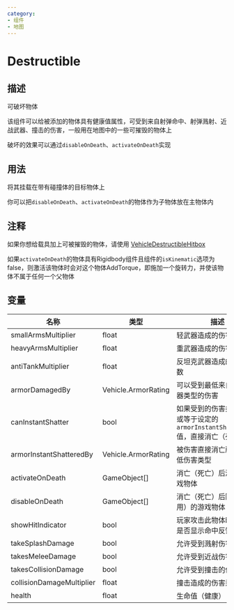 ```yaml
---
category: 
- 组件
- 地图
---
```

# Destructible
## 描述

可破坏物体

该组件可以给被添加的物体具有健康值属性，可受到来自射弹命中、射弹溅射、近战武器、撞击的伤害，一般用在地图中的一些可摧毁的物体上

破坏的效果可以通过`disableOnDeath`、`activateOnDeath`实现

## 用法

将其挂载在带有碰撞体的目标物体上

你可以把`disableOnDeath`、`activateOnDeath`的物体作为子物体放在主物体内

## 注释

如果你想给载具加上可被摧毁的物体，请使用 [VehicleDestructibleHitbox](./VehicleDestructibleHitbox.md)

如果`activateOnDeath`的物体具有Rigidbody组件且组件的`isKinematic`选项为false，则激活该物体时会对这个物体AddTorque，即施加一个旋转力，并使该物体不属于任何一个父物体

## 变量
| 名称 | 类型 | 描述 |
| ----------- | ----------- | ----------- |
| smallArmsMultiplier  | float | 轻武器造成的伤害乘数 |  
| heavyArmsMultiplier  | float | 重武器造成的伤害乘数 |  
| antiTankMultiplier  | float | 反坦克武器造成的伤害乘数 |  
| armorDamagedBy  | Vehicle.ArmorRating | 可以受到最低来自指定武器类型的伤害 |  
| canInstantShatter  | bool | 如果受到的伤害类型大于或等于设定的`armorInstantShatteredBy`值，直接消亡（死亡） |  
| armorInstantShatteredBy  | Vehicle.ArmorRating | 被伤害直接消亡所需的最低伤害类型 |  
| activateOnDeath | GameObject[] | 消亡（死亡）后激活的游戏物体 |  
| disableOnDeath | GameObject[] | 消亡（死亡）后隐藏（禁用）的游戏物体 |  
| showHitIndicator  | bool | 玩家攻击此物体时，玩家是否显示命中反馈 |  
| takeSplashDamage  | bool | 允许受到溅射伤害 |  
| takesMeleeDamage  | bool | 允许受到近战伤害 |  
| takesCollisionDamage  | bool | 允许受到撞击的伤害 |  
| collisionDamageMultiplier  | float | 撞击造成的伤害乘数 |  
| health  | float | 生命值（健康） |  
